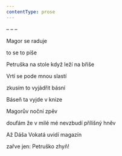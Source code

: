 ```yaml
---
contentType: prose
---
```


– – –

Magor se raduje

to se to píše

Petruška na stole když leží na břiše

Vrtí se pode mnou slastí

zkusím to vyjádřit básní

Báseň ta vyjde v knize

Magorův noční zpěv

doufám že v milé mé nevzbudí přílišný hněv

Až Dáša Vokatá uvidí magazín

zařve jen: Petruško zhyň!
